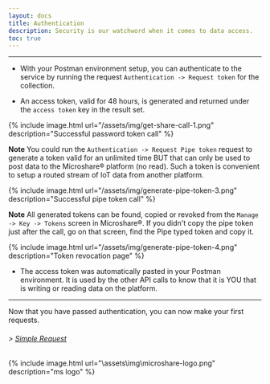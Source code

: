 ```yaml
---
layout: docs
title: Authentication
description: Security is our watchword when it comes to data access.
toc: true
---
```


---------------------------------------

* With your Postman environment setup, you can authenticate to the service by running the request `Authentication -> Request token` for the collection.   

* An access token, valid for 48 hours, is generated and returned under the `access token` key in the result set.

{% include image.html url="/assets/img/get-share-call-1.png" description="Successful password token call" %}

**Note** You could run the `Authentication -> Request Pipe token` request to generate a token valid for an unlimited time BUT that can only be used to post data to the Microshare® platform (no read). Such a token is convenient to setup a routed stream of IoT data from another platform.

{% include image.html url="/assets/img/generate-pipe-token-3.png" description="Successful pipe token call" %}

**Note** All generated tokens can be found, copied or revoked from the `Manage -> Key -> Tokens` screen in Microshare®. If you didn't copy the pipe token just after the call, go on that screen, find the Pipe typed token and copy it.

{% include image.html url="/assets/img/generate-pipe-token-4.png" description="Token revocation page" %}
 
* The access token was automatically pasted in your Postman environment. It is used by the other API calls to know that it is YOU that is writing or reading data on the platform.



---------------------------------------

Now that you have passed authentication, you can now make your first requests.

###### > [Simple Request](../simple-requests)

{% include image.html url="\assets\img\microshare-logo.png"  description="ms logo" %}